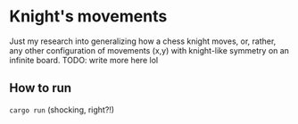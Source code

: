 # Knight's movements
Just my research into generalizing how a chess knight moves, or, rather, any other configuration of movements (x,y) with knight-like symmetry on an infinite board.
TODO: write more here lol

## How to run
`cargo run`
(shocking, right?!)
